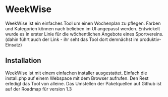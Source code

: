 # WeekWise

WeekWise ist ein einfaches Tool um einen Wochenplan zu pflegen. Farben und Kategorien können nach belieben im UI angepasst werden.
Entwickelt wurde es in erster Linie für die wöchentlichen Angebote eines Sportvereins.
(dahin führt auch der Link - ihr seht das Tool dort demnächst im produktiv-Einsatz)

## Installation

WeekWise ist mit einem einfachen installer ausgestattet. Einfach die install.php auf einem Webspace mit dem Browser aufrufen. Den Rest erledigt das Tool von alleine. 
Das Umstellen der Paketquellen auf Github ist auf der Roadmap für version 1.3

